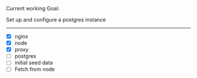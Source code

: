 Current working Goal:

Set up and configure a postgres instance

---

- [x] nginx
- [x] node
- [x] proxy
- [ ] postgres
- [ ] initial seed data
- [ ] Fetch from node
